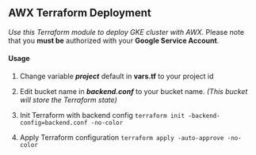 ## AWX Terraform Deployment
*Use this Terraform module to deploy GKE cluster with AWX.*
Please note that you **must be** authorized with your **Google Service Account**.
#### Usage
1. Change variable ***project*** default in **vars.tf** to your project id

2. Edit bucket name in ***backend.conf*** to your bucket name. 
*(This bucket will store the Terraform state)*

3. Init Terraform with backend config
``
terraform init -backend-config=backend.conf -no-color
``

4. Apply Terraform configuration
``
terraform apply -auto-approve -no-color
``